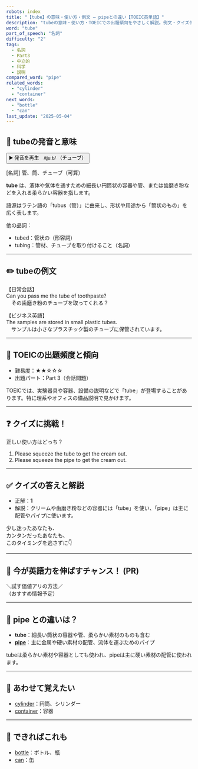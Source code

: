 ```yaml
---
robots: index
title: "【tube】の意味・使い方・例文 ― pipeとの違い【TOEIC英単語】"
description: "tubeの意味・使い方・TOEICでの出題傾向をやさしく解説。例文・クイズ付きでpipeとの違いもわかりやすく学べます。"
word: "tube"
part_of_speech: "名詞"
difficulty: "2"
tags:
  - 名詞
  - Part3
  - 中立的
  - 科学
  - 説明
compared_word: "pipe"
related_words:
  - "cylinder"
  - "container"
next_words:
  - "bottle"
  - "can"
last_update: "2025-05-04"
---
```


## 🔰 tubeの発音と意味

<button class="play-audio" onclick="playTTS('tube')">
  <span class="play-audio-main">
    ▶️ 発音を再生　/tjuːb/
  </span>
  <span class="play-audio-sub">
    （チューブ）
  </span>
</button>

[名詞] 管、筒、チューブ（可算）

**tube** は、液体や気体を通すための細長い円筒状の容器や管、または歯磨き粉などを入れる柔らかい容器を指します。

語源はラテン語の「tubus（管）」に由来し、形状や用途から「筒状のもの」を広く表します。

他の品詞：  
- tubed：管状の（形容詞）
- tubing：管材、チューブを取り付けること（名詞）

---

## ✏️ tubeの例文

【日常会話】  
Can you pass me the tube of toothpaste?  
　その歯磨き粉のチューブを取ってくれる？

【ビジネス英語】  
The samples are stored in small plastic tubes.  
　サンプルは小さなプラスチック製のチューブに保管されています。

---

## 🎯 TOEICの出題頻度と傾向

- 難易度：★★☆☆☆
- 出題パート：Part 3（会話問題）

TOEICでは、実験器具や容器、設備の説明などで「tube」が登場することがあります。特に理系やオフィスの備品説明で見かけます。

---

## ❓ クイズに挑戦！

正しい使い方はどっち？

1. Please squeeze the tube to get the cream out.  
2. Please squeeze the pipe to get the cream out.

---

## ✅ クイズの答えと解説

- 正解：**1**
- 解説：クリームや歯磨き粉などの容器には「tube」を使い、「pipe」は主に配管やパイプに使います。

少し迷ったあなたも、  
カンタンだったあなたも、  
このタイミングを逃さずに👇️

---

## 🚀 今が英語力を伸ばすチャンス！ (PR)

<div class="info-center">
＼試す価値アリの方法／<br>  
（おすすめ情報予定）
</div>

---

## 🤔  pipe との違いは？

- **tube**：細長い筒状の容器や管、柔らかい素材のものも含む
- **[pipe](/pipe)**：主に金属や硬い素材の配管、流体を運ぶためのパイプ

tubeは柔らかい素材や容器としても使われ、pipeは主に硬い素材の配管に使われます。

---

## 🧩 あわせて覚えたい

- [cylinder](/cylinder)：円筒、シリンダー
- [container](/container)：容器

---

## 📖 できればこれも

- [bottle](/bottle)：ボトル、瓶
- [can](/can)：缶

<!-- cvid: aid09_bid19 -->
